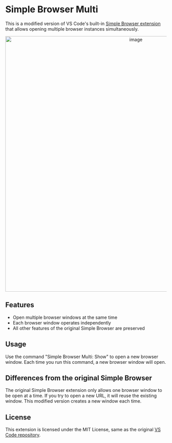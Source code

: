 # Simple Browser Multi

This is a modified version of VS Code's built-in [Simple Browser extension](https://github.com/microsoft/vscode/tree/main/extensions/simple-browser) that allows opening multiple browser instances simultaneously.

<p align="center">
  <img width="800" alt="image" src="https://github.com/user-attachments/assets/7b86b4ae-9fa5-4090-882d-9bfed0491f7d" />
</p>

## Features

- Open multiple browser windows at the same time
- Each browser window operates independently
- All other features of the original Simple Browser are preserved

## Usage

Use the command "Simple Browser Multi: Show" to open a new browser window. Each time you run this command, a new browser window will open.

## Differences from the original Simple Browser

The original Simple Browser extension only allows one browser window to be open at a time. If you try to open a new URL, it will reuse the existing window. This modified version creates a new window each time.

## License

This extension is licensed under the MIT License, same as the original [VS Code repository](https://github.com/microsoft/vscode/tree/main/extensions/simple-browser).

